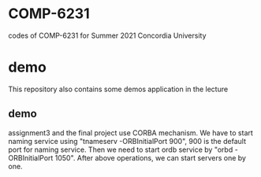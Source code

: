 # COMP-6231
codes of COMP-6231 for Summer 2021 Concordia University

# demo 
This repository also contains some demos application in the lecture


## demo
assignment3 and the final project use CORBA mechanism. We have to start naming service using "tnameserv -ORBInitialPort 900", 900 is the default port for naming service. Then we need to start ordb service by "orbd -ORBInitialPort 1050". After above operations, we can start servers one by one.
